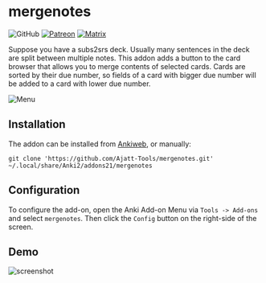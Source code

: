 # mergenotes

![GitHub](https://img.shields.io/github/license/Ajatt-Tools/mergenotes)
[![Patreon](https://img.shields.io/badge/support-patreon-orange)](https://www.patreon.com/tatsumoto_ren)
[![Matrix](https://img.shields.io/badge/Japanese_study_room-join-green.svg)](https://app.element.io/#/room/#djt:g33k.se)

Suppose you have a subs2srs deck. Usually many sentences in the deck are split between multiple notes.
This addon adds a button to the card browser that allows you to merge contents of selected cards.
Cards are sorted by their due number, so fields of a card with bigger due number will be added to
a card with lower due number.

![Menu](https://user-images.githubusercontent.com/69171671/101429753-99032900-38fb-11eb-8b8d-06720ee7ef9a.png)

## Installation

The addon can be installed from [Ankiweb](https://ankiweb.net/shared/info/1425504015), or manually:
```
git clone 'https://github.com/Ajatt-Tools/mergenotes.git' ~/.local/share/Anki2/addons21/mergenotes
```

## Configuration

To configure the add-on, open the Anki Add-on Menu
via `Tools -> Add-ons` and select `mergenotes`.
Then click the `Config` button on the right-side of the screen.

## Demo

![screenshot](https://user-images.githubusercontent.com/69171671/101195632-9d0f1c80-3657-11eb-986b-97ffc11a280c.png)
